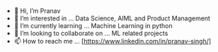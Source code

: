 - 👋 Hi, I’m Pranav
- 👀 I’m interested in ... Data Science, AIML and Product Management
- 🌱 I’m currently learning ... Machine Learning in python
- 💞️ I’m looking to collaborate on ... ML related projects
- 📫 How to reach me ... [https://www.linkedin.com/in/pranav-singh/] 

<!---
pra2209/pra2209 is a ✨ special ✨ repository because its `README.md` (this file) appears on your GitHub profile.
You can click the Preview link to take a look at your changes.
--->
